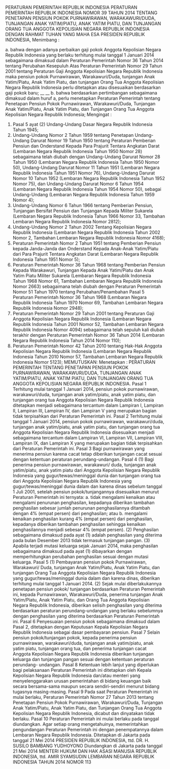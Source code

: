  PERATURAN PEMERINTAH REPUBLIK INDONESIA PERATURAN PEMERINTAH REPUBLIK INDONESIA NOMOR 39 TAHUN 2014 TENTANG PENETAPAN PENSIUN POKOK PURNAWIRAWAN, WARAKAWURI/DUDA, TUNJANGAN ANAK YATIM/PIATU, ANAK YATIM PIATU, DAN TUNJANGAN ORANG TUA ANGGOTA KEPOLISIAN NEGARA REPUBLIK INDONESIA
DENGAN RAHMAT TUHAN YANG MAHA ESA PRESIDEN REPUBLIK INDONESIA,
Menimbang :

a. bahwa dengan adanya perbaikan gaji pokok Anggota Kepolisian Negara Republik Indonesia yang berlaku terhitung mulai tanggal 1 Januari 2014 sebagaimana dimaksud dalam Peraturan Pemerintah Nomor 36 Tahun 2014 tentang Perubahan Kesepuluh Atas Peraturan Pemerintah Nomor 29 Tahun 2001 tentang Peraturan Gaji Anggota Kepolisian Negara Republik Indonesia maka pensiun pokok Purnawirawan, Warakawuri/Duda, tunjangan Anak Yatim/Piatu, Anak Yatim Piatu, dan tunjangan Orang Tua Anggota Kepolisian Negara Republik Indonesia perlu ditetapkan atau disesuaikan berdasarkan gaji pokok baru; __ __ b. bahwa berdasarkan pertimbangan sebagaimana dimaksud dalam huruf a, perlu menetapkan Peraturan Pemerintah tentang Penetapan Pensiun Pokok Purnawirawan, Warakawuri/Duda, Tunjangan Anak Yatim/Piatu, Anak Yatim Piatu, dan Tunjangan Orang Tua Anggota Kepolisian Negara Republik Indonesia;
Mengingat :

1. Pasal 5 ayat (2) Undang-Undang Dasar Negara Republik Indonesia Tahun 1945;
2. Undang-Undang Nomor 2 Tahun 1959 tentang Penetapan Undang-Undang Darurat Nomor 19 Tahun 1950 tentang Peraturan Pemberian Pensiun dan Onderstand Kepada Para Prajurit Tentara Angkatan Darat (Lembaran Negara Republik Indonesia Tahun 1950 Nomor 28) sebagaimana telah diubah dengan Undang-Undang Darurat Nomor 28 Tahun 1950 (Lembaran Negara Republik Indonesia Tahun 1950 Nomor 50), Undang-Undang Darurat Nomor 11 Tahun 1951 (Lembaran Negara Republik Indonesia Tahun 1951 Nomor 76), Undang-Undang Darurat Nomor 10 Tahun 1952 (Lembaran Negara Republik Indonesia Tahun 1952 Nomor 75), dan Undang-Undang Darurat Nomor 6 Tahun 1954 (Lembaran Negara Republik Indonesia Tahun 1954 Nomor 50), sebagai Undang-Undang (Lembaran Negara Republik Indonesia Tahun 1959 Nomor 4);
3. Undang-Undang Nomor 6 Tahun 1966 tentang Pemberian Pensiun, Tunjangan Bersifat Pensiun dan Tunjangan Kepada Militer Sukarela (Lembaran Negara Republik Indonesia Tahun 1966 Nomor 33, Tambahan Lembaran Negara Republik Indonesia Nomor 2812);
4. Undang-Undang Nomor 2 Tahun 2002 Tentang Kepolisian Negara Republik Indonesia (Lembaran Negara Republik Indonesia Tahun 2002 Nomor 2, Tambahan Lembaran Negara Republik Indonesia Nomor 4168);
5. Peraturan Pemerintah Nomor 2 Tahun 1951 tentang Pemberian Pensiun kepada Janda-Janda dan Onderstand Kepada Anak-Anak Yatim/Piatu dari Para Prajurit Tentara Angkatan Darat (Lembaran Negara Republik Indonesia Tahun 1951 Nomor 5);
6. Peraturan Pemerintah Nomor 36 Tahun 1968 tentang Pemberian Pensiun Kepada Warakawuri, Tunjangan Kepada Anak Yatim/Piatu dan Anak Yatim Piatu Militer Sukarela (Lembaran Negara Republik Indonesia Tahun 1968 Nomor 61, Tambahan Lembaran Negara Republik Indonesia Nomor 2663) sebagaimana telah diubah dengan Peraturan Pemerintah Nomor 51 Tahun 1970 tentang Perubahan/Penambahan Pasal 5 Peraturan Pemerintah Nomor 36 Tahun 1968 (Lembaran Negara Republik Indonesia Tahun 1970 Nomor 69, Tambahan Lembaran Negara Republik Indonesia Nomor 2948);
7. Peraturan Pemerintah Nomor 29 Tahun 2001 tentang Peraturan Gaji Anggota Kepolisian Negara Republik Indonesia (Lembaran Negara Republik Indonesia Tahun 2001 Nomor 52, Tambahan Lembaran Negara Republik Indonesia Nomor 4094) sebagaimana telah sepuluh kali diubah terakhir dengan Peraturan Pemerintah Nomor 36 Tahun 2014 (Lembaran Negara Republik Indonesia Tahun 2014 Nomor 110);
8. Peraturan Pemerintah Nomor 42 Tahun 2010 tentang Hak-Hak Anggota Kepolisian Negara Republik Indonesia (Lembaran Negara Republik Indonesia Tahun 2010 Nomor 57, Tambahan Lembaran Negara Republik Indonesia Nomor 5123);
MEMUTUSKAN:
 Menetapkan : PERATURAN PEMERINTAH TENTANG PENETAPAN PENSIUN POKOK PURNAWIRAWAN, WARAKAWURI/DUDA, TUNJANGAN ANAK YATIM/PIATU, ANAK YATIM PIATU, DAN TUNJANGAN ORANG TUA ANGGOTA KEPOLISIAN NEGARA REPUBLIK INDONESIA.
Pasal 1
Terhitung mulai tanggal 1 Januari 2014, pensiun pokok purnawirawan, warakawuri/duda, tunjangan anak yatim/piatu, anak yatim piatu, dan tunjangan orang tua Anggota Kepolisian Negara Republik Indonesia ditetapkan menjadi sebagaimana tercantum dalam Lampiran I, Lampiran II, Lampiran III, Lampiran IV, dan Lampiran V yang merupakan bagian tidak terpisahkan dari Peraturan Pemerintah ini.
Pasal 2
Terhitung mulai tanggal 1 Januari 2014, pensiun pokok purnawirawan, warakawuri/duda, tunjangan anak yatim/piatu, anak yatim piatu, dan tunjangan orang tua Anggota Kepolisian Negara Republik Indonesia disesuaikan menjadi sebagaimana tercantum dalam Lampiran VI, Lampiran VII, Lampiran VIII, Lampiran IX, dan Lampiran X yang merupakan bagian tidak terpisahkan dari Peraturan Pemerintah ini.
Pasal 3
Bagi purnawirawan yang menerima pensiun karena cacat tetap diberikan tunjangan cacat sesuai dengan ketentuan peraturan perundang-undangan.
Pasal 4
(1) Bagi penerima pensiun purnawirawan, warakawuri/ duda, tunjangan anak yatim/piatu, anak yatim piatu dari Anggota Kepolisian Negara Republik Indonesia yang gugur/tewas/meninggal dunia dan tunjangan orang tua dari Anggota Kepolisian Negara Republik Indonesia yang gugur/tewas/meninggal dunia dalam dan karena dinas sebelum tanggal 1 Juli 2001, setelah pensiun pokok/tunjangannya disesuaikan menurut Peraturan Pemerintah ini ternyata:
a. tidak mengalami kenaikan atau mengalami penurunan penghasilan, kepadanya diberikan tambahan penghasilan sebesar jumlah penurunan penghasilannya ditambah dengan 4% (empat persen) dari penghasilan; atau
b. mengalami kenaikan penghasilan kurang 4% (empat persen) dari penghasilan, kepadanya diberikan tambahan penghasilan sehingga kenaikan penghasilannya menjadi sebesar 4% (empat persen).
(2) Penghasilan sebagaimana dimaksud pada ayat (1) adalah penghasilan yang diterima pada bulan Desember 2013 tidak termasuk tunjangan pangan.
(3) Apabila terjadi mutasi keluarga sejak Januari 2014, maka penghasilan sebagaimana dimaksud pada ayat (1) dibayarkan dengan memperhitungkan perubahan penghasilan sesuai dengan mutasi keluarga.
Pasal 5
(1) Pembayaran pensiun pokok Purnawirawan, Warakawuri/ Duda, tunjangan Anak Yatim/Piatu, Anak Yatim Piatu, dan tunjangan Orang Tua Anggota Kepolisian Negara Republik Indonesia yang gugur/tewas/meninggal dunia dalam dan karena dinas, diberikan terhitung mulai tanggal 1 Januari 2014.
(2) Sejak mulai diberlakukannya penetapan pensiun pokok/ tunjangan berdasarkan Peraturan Pemerintah ini, kepada Purnawirawan, Warakawuri/Duda, penerima tunjangan Anak Yatim/Piatu, Anak Yatim Piatu, dan Orang Tua Anggota Kepolisian Negara Republik Indonesia, diberikan selisih penghasilan yang diterima berdasarkan peraturan perundang-undangan yang berlaku sebelumnya dengan penghasilan yang diterima berdasarkan Peraturan Pemerintah ini.
Pasal 6
Penyesuaian pensiun pokok sebagaimana dimaksud dalam Pasal 2, ditetapkan dengan Keputusan Kepala Kepolisian Negara Republik Indonesia sebagai dasar pembayaran pensiun.
Pasal 7
Selain pensiun pokok/tunjangan pokok, kepada penerima pensiun purnawirawan, warakawuri/duda, tunjangan anak yatim/piatu, anak yatim piatu, tunjangan orang tua, dan penerima tunjangan cacat Anggota Kepolisian Negara Republik Indonesia diberikan tunjangan keluarga dan tunjangan pangan sesuai dengan ketentuan peraturan perundang- undangan.
Pasal 8
Ketentuan lebih lanjut yang diperlukan bagi pelaksanaan Peraturan Pemerintah ini ditetapkan oleh Kepala Kepolisian Negara Republik Indonesia dan/atau menteri yang menyelenggarakan urusan pemerintahan di bidang keuangan baik secara bersama-sama maupun secara sendiri-sendiri menurut bidang tugasnya masing-masing.
Pasal 9
Pada saat Peraturan Pemerintah ini mulai berlaku, Peraturan Pemerintah Nomor 27 Tahun 2013 tentang Penetapan Pensiun Pokok Purnawirawan, Warakawuri/Duda, Tunjangan Anak Yatim/Piatu, Anak Yatim Piatu, dan Tunjangan Orang Tua Anggota Kepolisian Negara Republik Indonesia, dicabut dan dinyatakan tidak berlaku.
Pasal 10
Peraturan Pemerintah ini mulai berlaku pada tanggal diundangkan.
Agar setiap orang mengetahuinya, memerintahkan pengundangan Peraturan Pemerintah ini dengan penempatannya dalam Lembaran Negara Republik Indonesia. Ditetapkan di Jakarta pada tanggal 21 Mei 2014 PRESIDEN REPUBLIK INDONESIA, ttd. DR. H. SUSILO BAMBANG YUDHOYONO Diundangkan di Jakarta pada tanggal 21 Mei 2014 MENTERI HUKUM DAN HAK ASASI MANUSIA REPUBLIK INDONESIA, ttd. AMIR SYAMSUDIN LEMBARAN NEGARA REPUBLIK INDONESIA TAHUN 2014 NOMOR 113